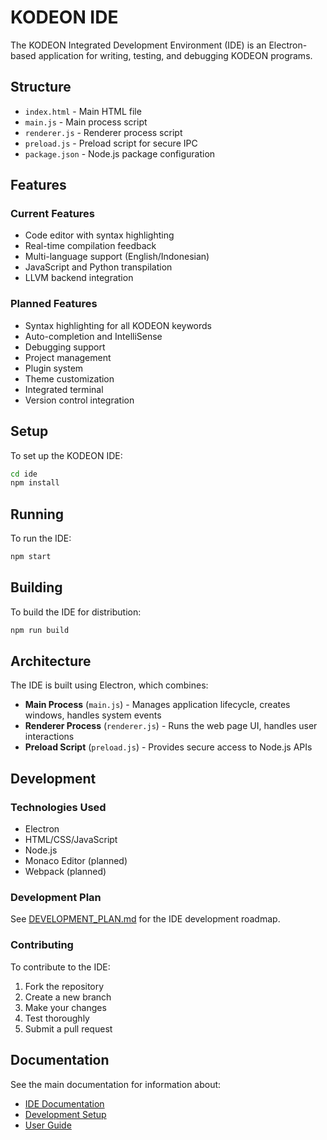# KODEON IDE

The KODEON Integrated Development Environment (IDE) is an Electron-based application for writing, testing, and debugging KODEON programs.

## Structure

-   `index.html` - Main HTML file
-   `main.js` - Main process script
-   `renderer.js` - Renderer process script
-   `preload.js` - Preload script for secure IPC
-   `package.json` - Node.js package configuration

## Features

### Current Features

-   Code editor with syntax highlighting
-   Real-time compilation feedback
-   Multi-language support (English/Indonesian)
-   JavaScript and Python transpilation
-   LLVM backend integration

### Planned Features

-   Syntax highlighting for all KODEON keywords
-   Auto-completion and IntelliSense
-   Debugging support
-   Project management
-   Plugin system
-   Theme customization
-   Integrated terminal
-   Version control integration

## Setup

To set up the KODEON IDE:

```bash
cd ide
npm install
```

## Running

To run the IDE:

```bash
npm start
```

## Building

To build the IDE for distribution:

```bash
npm run build
```

## Architecture

The IDE is built using Electron, which combines:

-   **Main Process** (`main.js`) - Manages application lifecycle, creates windows, handles system events
-   **Renderer Process** (`renderer.js`) - Runs the web page UI, handles user interactions
-   **Preload Script** (`preload.js`) - Provides secure access to Node.js APIs

## Development

### Technologies Used

-   Electron
-   HTML/CSS/JavaScript
-   Node.js
-   Monaco Editor (planned)
-   Webpack (planned)

### Development Plan

See [DEVELOPMENT_PLAN.md](DEVELOPMENT_PLAN.md) for the IDE development roadmap.

### Contributing

To contribute to the IDE:

1. Fork the repository
2. Create a new branch
3. Make your changes
4. Test thoroughly
5. Submit a pull request

## Documentation

See the main documentation for information about:

-   [IDE Documentation](../docs/ide/)
-   [Development Setup](../docs/development-setup.md)
-   [User Guide](../docs/user-guide.md)
